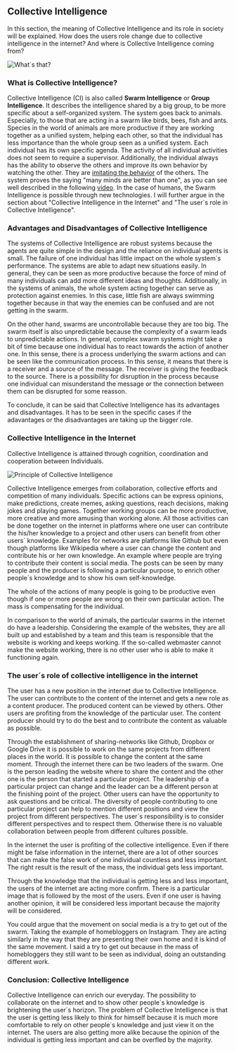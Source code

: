 ## Collective Intelligence ##
In this section, the meaning of Collective Intelligence and its role in society will be explained. How does the users role change due to collective intelligence in the internet? And where is Collective Intelligence coming from?  

![What´s that?](https://www.pcrevue.sk/files/photo/2016-07/16476/e48ab6/Titulka-verzia-2.jpg)

### What is Collective Intelligence? ###

Collective Intelligence (CI) is also called **Swarm Intelligence** or **Group Intelligence**. It describes the  intelligence shared by a big group, to be more specific about a self-organized system. The system goes back to animals. Especially, to those that are acting in a swarm like birds, bees, fish and ants. Species in the world of animals are more productive if they are working together as a unified system, helping each other, so that the individual has less importance than the whole group seen as a unified system. Each individual has its own specific agenda. The activity of all individual activities does not seem to require a supervisor. Additionally, the individual always has the ability to observe the others and improve its own behavior by watching the other. They are [imitating the behavior](https://de.slideshare.net/eslamhamed93/swarm-intelligence-42553644) of the others. The system proves the saying "many minds are better than one", as you can see well described in the following [video](https://www.youtube.com/watch?v=UcNm1c8kggE). In the case of humans, the Swarm Intelligence is possible through new technologies. I will further argue in the section about "Collective Intelligence in the Internet" and "The user´s role in Collective Intelligence".   

### Advantages and Disadvantages of Collective Intelligence ###

The systems of Collective Intelligence are robust systems because the agents are quite simple in the design and the reliance on individual agents is small. The failure of one individual has little impact on the whole system´s performance. The systems are able to adapt new situations easily. In general, they can be seen as more productive because the force of mind of many individuals can add more different ideas and thoughts. Additionally, in the systems of animals, the whole system acting together can serve as protection against enemies. In this case, little fish are always swimming together because in that way the enemies can be confused and are not getting in the swarm. 

On the other hand, swarms are uncontrollable because they are too big. The swarm itself is also unpredictable because the complexity of a swarm leads to unpredictable actions. In general, complex swarm systems might take a bit of time because one individual has to react towards the action of another one. In this sense, there is a process underlying the swarm actions and can be seen like the communication process. In this sense, it means that there is a receiver and a source of the message. The receiver is giving the feedback to the source. There is a possibility for disruption in the process because one individual can misunderstand the message or the connection between them can be disrupted for some reasson.   		  	

To conclude, it can be said that Collective Intelligence has its advantages and disadvantages. It has to be seen in the specific cases if the adavantages or the disadvantages are taking up the bigger role. 	

### Collective Intelligence in the Internet ### 

Collective Intelligence is attained through cognition, coordination and cooperation between Individuals. 

![Principle of Collective Intelligence](https://upload.wikimedia.org/wikipedia/commons/thumb/3/3e/CI_types1s_2.jpg/460px-CI_types1s_2.jpg)

Collective Intelligence emerges from collaboration, collective efforts and competition of many individuals. Specific actions can be express opinions, make predictions, create memes, asking questions, reach decisions, making jokes and playing games. Together working groups can be more productive, more creative and more amusing than working alone. All those activities can be done together on the internet in platforms where one user can contribute the his/her knowledge to a project and other users can benefit from other users´ knowledge. Examples for networks are platforms like Github but even though platforms like Wikipedia where a user can change the content and contribute his or her own knowledge. An example where people are trying to contribute their content is social media. The posts can be seen by many people and the producer is following a particular purpose, to enrich other people´s knowledge and to show his own self-knowledge. 

The whole of the actions of many people is going to be productive even though if one or more people are wrong on their own particular action. The mass is compensating for the individual. 

In comparison to the world of animals, the particular swarms in the internet do have a leadership. Considering the example of the websites, they are all built up and established by a team and this team is responsible that the website is working and keeps working. If the so-called webmaster cannot make the website working, there is no other user who is able to make it functioning again. 

### The user´s role of collective intelligence in the internet ### 

The user has a new position in the internet due to Collective Intelligence. The user can contribute to the content of the internet and gets a new role as a content producer. The produced content can be viewed by others. Other users are profiting from the knowledge of the particular user. The content producer should try to do the best and to contribute the content as valuable as possible. 

Through the establishment of sharing-networks like Github, Dropbox or Google Drive it is possible to work on the same projects from different places in the world. It is possible to change the content at the same moment. Through the internet there can be two leaders of the swarm. One is the person leading the website where to share the content and the other one is the person that started a particular project. The leadership of a particular project can change and the leader can be a different person at the finishing point of the project. Other users can have the opportunity to ask questions and be critical. The diversity of people contributing to one particular project can help to mention different positions and view the project from different perspectives. The user´s responsibility is to consider different perspectives and to respect them. Otherwise there is no valuable collaboration between people from different cultures possible.  

In the internet the user is profiting of the collective intelligence. Even if there might be false information in the internet, there are a lot of other sources that can make the false work of one individual countless and less important. The right result is the result of the mass, the individual gets less important. 

Through the knowledge that the individual is getting less and less important, the users of the internet are acting more confirm. There is a particular image that is followed by the most of the users. Even if one user is having another opinion, it will be considered less important because the majority will be considered. 

You could argue that the movement on social media is a try to get out of the swarm. Taking the example of homebloggers on Instagram. They are acting similarly in the way that they are presenting their own home and it is kind of the same movement. I said a try to get out because in the mass of homebloggers they still want to be seen as individual, doing an outstanding different work. 

### Conclusion: Collective Intelligence

Collective Intelligence can enrich our everyday. The possibility to collaborate on the internet and to show other people´s knowledge is brightening the user´s horizon. The problem of Collective Intelligence is that the user is getting less likely to think for himself because it is much more comfortable to rely on other people´s knowledge and just view it on the internet. The users are also getting more alike because the opinion of the individual is getting less important and can be overfled by the majority.
